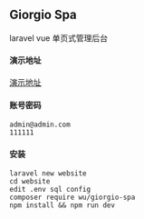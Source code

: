 ## Giorgio Spa
laravel vue 单页式管理后台


#### 演示地址
[ 演示地址 ](http://test.m-finder.com/admin)

#### 账号密码
```
admin@admin.com
111111
```

#### 安装
```
laravel new website
cd website
edit .env sql config
composer require wu/giorgio-spa
npm install && npm run dev
```

